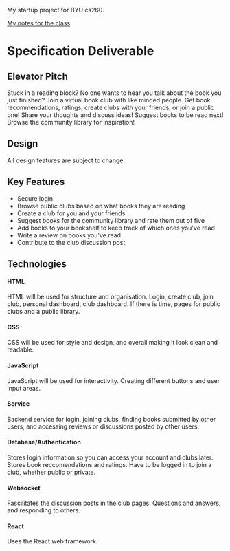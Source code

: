 My startup project for BYU cs260.

[My notes for the class](notes.md)

# Specification Deliverable

## Elevator Pitch
Stuck in a reading block? No one wants to hear you talk about the book you just finished? Join a virtual book club with like minded people. Get book recommendations, ratings, create clubs with your friends, or join a public one! Share your thoughts and discuss ideas! Suggest books to be read next! Browse the community library for inspiration!

## Design
All design features are subject to change.

## Key Features
- Secure login
- Browse public clubs based on what books they are reading
- Create a club for you and your friends
- Suggest books for the community library and rate them out of five
- Add books to your bookshelf to keep track of which ones you've read
- Write a review on books you've read
- Contribute to the club discussion post

## Technologies
#### HTML
HTML will be used for structure and organisation. Login, create club, join club, personal dashboard, club dashboard. If there is time, pages for public clubs and a public library.

#### CSS
CSS will be used for style and design, and overall making it look clean and readable.

#### JavaScript
JavaScript will be used for interactivity. Creating different buttons and user input areas.

#### Service
Backend service for login, joining clubs, finding books submitted by other users, and accessing reviews or discussions posted by other users.

#### Database/Authentication
Stores login information so you can access your account and clubs later. Stores book reccomendations and ratings. Have to be logged in to join a club, whether public or private.

#### Websocket
Fascilitates the discussion posts in the club pages. Questions and answers, and responding to others.

#### React
Uses the React web framework.

